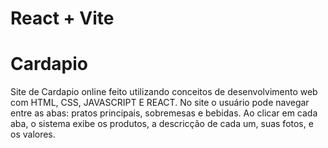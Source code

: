 # React + Vite

# Cardapio

Site de Cardapio online feito utilizando conceitos de desenvolvimento web com HTML, CSS, JAVASCRIPT E REACT.
No site o usuário pode navegar entre as abas: pratos principais, sobremesas e bebidas. Ao clicar em cada aba, o sistema exibe os produtos, a descricção de cada um, suas fotos, e os valores.
